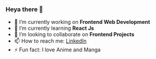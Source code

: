 ### Heya there 👋

- 🔭 I’m currently working on **Frontend Web Development**
- 🌱 I’m currently learning **React Js**
- 👯 I’m looking to collaborate on **Frontend Projects**
- 📫 How to reach me: [LinkedIn](https://www.linkedin.com/in/shahzaman-abbasi/)
- ⚡ Fun fact: I love Anime and Manga

